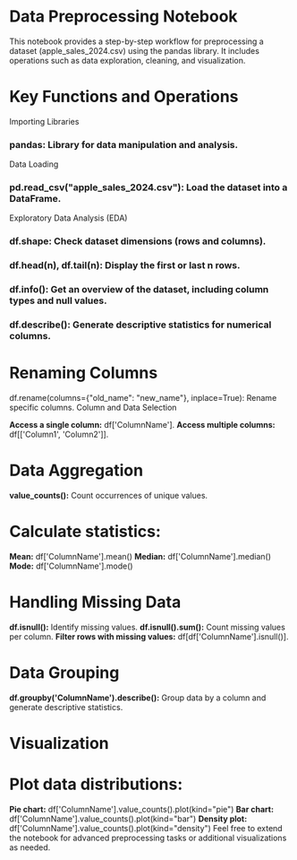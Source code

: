 # **Data Preprocessing Notebook**
This notebook provides a step-by-step workflow for preprocessing a dataset (apple_sales_2024.csv) using the pandas library. It includes operations such as data exploration, cleaning, and visualization.

# **Key Functions and Operations**
Importing Libraries

### **pandas**: Library for data manipulation and analysis.
Data Loading

### **pd.read_csv("apple_sales_2024.csv"):** Load the dataset into a DataFrame.
Exploratory Data Analysis (EDA)

### **df.shape:** Check dataset dimensions (rows and columns).
### **df.head(n), df.tail(n):** Display the first or last n rows.
### **df.info():**  Get an overview of the dataset, including column types and null values.
### **df.describe():** Generate descriptive statistics for numerical columns.
# **Renaming Columns**

df.rename(columns={"old_name": "new_name"}, inplace=True): Rename specific columns.
Column and Data Selection

**Access a single column:** df['ColumnName'].
**Access multiple columns:** df[['Column1', 'Column2']].
# **Data Aggregation**

**value_counts():** Count occurrences of unique values.
# **Calculate statistics:**
**Mean:** df['ColumnName'].mean()
**Median:** df['ColumnName'].median()
**Mode:** df['ColumnName'].mode()
# **Handling Missing Data**

**df.isnull():** Identify missing values.
**df.isnull().sum():** Count missing values per column.
**Filter rows with missing values:** df[df['ColumnName'].isnull()].
# **Data Grouping**

**df.groupby('ColumnName').describe():** Group data by a column and generate descriptive statistics.
# **Visualization**

# **Plot data distributions:**
**Pie chart:** df['ColumnName'].value_counts().plot(kind="pie")
**Bar chart:** df['ColumnName'].value_counts().plot(kind="bar")
**Density plot:** df['ColumnName'].value_counts().plot(kind="density")
Feel free to extend the notebook for advanced preprocessing tasks or additional visualizations as needed.